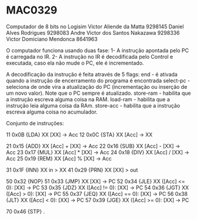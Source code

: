 # MAC0329
Computador de 8 bits no Logisim
Victor Aliende da Matta          9298145
Daniel Alves Rodrigues           9298083
Andre Victor dos Santos Nakazawa 9298336
Victor Domiciano Mendonca        8641963

O computador funciona usando duas fase:
1- A instrução apontada pelo PC é carregada no IR.
2- A instrução no IR é decodificada pelo Control e executada, caso ela não mude 
o PC, ele é incrementado.

A decodificação da instrução é feita através de 5 flags:
end - é ativada quando a instrução de encerramento do programa é encontrada
select-pc - seleciona de onde vira a atualização do PC (incrementação ou inserção
de um novo valor). Note que o PC sempre é atualizado.
store-ram - habilita que a instrução escreva alguma coisa na RAM.
load-ram - habilita que a instrução leia alguma coisa da RAm.
store-acc - habilita que a instrução escreva alguma coisa no acumulador.

Conjunto de instruções:

11 0x0B {LDA} XX    [XX] -> Acc
12 0x0C {STA} XX    [Acc] -> XX

21 0x15 {ADD} XX    [Acc] + [XX] -> Acc
22 0x16 {SUB} XX    [Acc] - [XX] -> Acc
23 0x17 {MUL} XX    [Acc] * [XX] -> Acc
24 0x18 {DIV} XX    [Acc] / [XX] -> Acc
25 0x19 {REM} XX    [Acc] % [XX] -> Acc

31 0x1F {INN} XX    in > XX
41 0x29 {PRN} XX    [XX] > out

50 0x32 {NOP}
51 0x33 {JMP} XX    [XX] -> PC
52 0x34 {JLE} XX    ([Acc] <= 0): [XX] -> PC
53 0x35 {JDZ} XX    ([Acc] != 0): [XX] -> PC
54 0x36 {JGT} XX    ([Acc] > 0): [XX] -> PC
55 0x37 {JEQ} XX    ([Acc] == 0): [XX] -> PC
56 0x38 {JLT} XX    ([Acc] < 0): [XX] -> PC
57 0x39 {JGE} XX    ([Acc] >= 0): [XX] -> PC

70 0x46 {STP}       .

